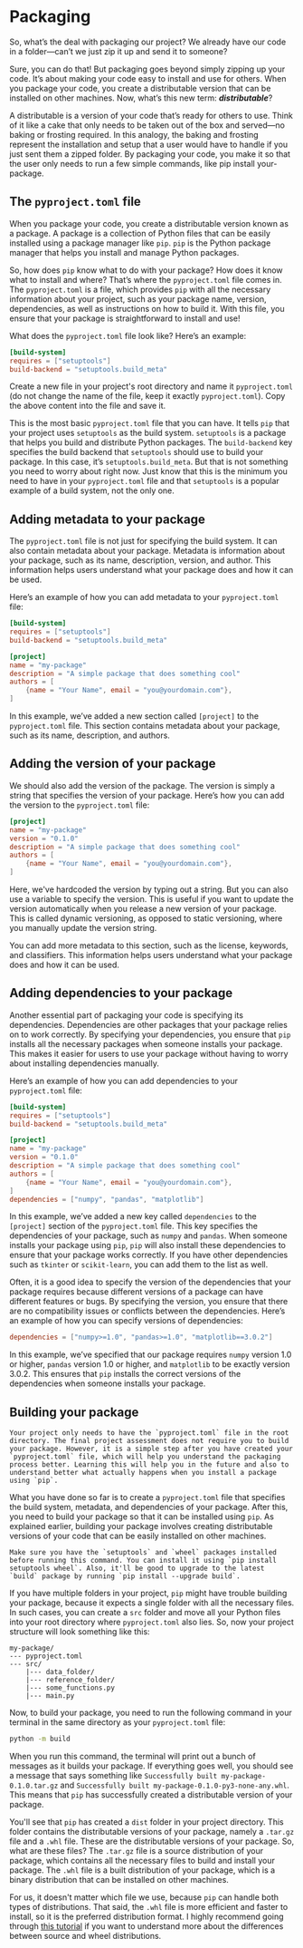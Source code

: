 # Packaging

So, what’s the deal with packaging our project? We already have our code in a folder—can’t we just zip it up and send it to someone?

Sure, you can do that! But packaging goes beyond simply zipping up your code. It’s about making your code easy to install and use for others. When you package your code, you create a distributable version that can be installed on other machines. Now, what’s this new term: ***distributable***?

A distributable is a version of your code that’s ready for others to use. Think of it like a cake that only needs to be taken out of the box and served—no baking or frosting required. In this analogy, the baking and frosting represent the installation and setup that a user would have to handle if you just sent them a zipped folder. By packaging your code, you make it so that the user only needs to run a few simple commands, like pip install your-package.

## The `pyproject.toml` file

When you package your code, you create a distributable version known as a package. A package is a collection of Python files that can be easily installed using a package manager like `pip`. `pip` is the Python package manager that helps you install and manage Python packages.

So, how does `pip` know what to do with your package? How does it know what to install and where? That’s where the `pyproject.toml` file comes in. The `pyproject.toml` is a file, which provides `pip` with all the necessary information about your project, such as your package name, version, dependencies, as well as instructions on how to build it. With this file, you ensure that your package is straightforward to install and use!

What does the `pyproject.toml` file look like? Here’s an example:

```toml
[build-system]
requires = ["setuptools"]
build-backend = "setuptools.build_meta"
```

Create a new file in your project's root directory and name it `pyproject.toml` (do not change the name of the file, keep it exactly `pyproject.toml`). Copy the above content into the file and save it.

This is the most basic `pyproject.toml` file that you can have. It tells `pip` that your project uses `setuptools` as the build system. `setuptools` is a package that helps you build and distribute Python packages. The `build-backend` key specifies the build backend that `setuptools` should use to build your package. In this case, it’s `setuptools.build_meta`. But that is not something you need to worry about right now. Just know that this is the minimum you need to have in your `pyproject.toml` file and that `setuptools` is a popular example of a build system, not the only one.

## Adding metadata to your package

The `pyproject.toml` file is not just for specifying the build system. It can also contain metadata about your package. Metadata is information about your package, such as its name, description, version, and author. This information helps users understand what your package does and how it can be used.

Here’s an example of how you can add metadata to your `pyproject.toml` file:

```toml
[build-system]
requires = ["setuptools"]
build-backend = "setuptools.build_meta"

[project]
name = "my-package"
description = "A simple package that does something cool"
authors = [ 
    {name = "Your Name", email = "you@yourdomain.com"},
]
```

In this example, we’ve added a new section called `[project]` to the `pyproject.toml` file. This section contains metadata about your package, such as its name, description, and authors. 

## Adding the version of your package

We should also add the version of the package. The version is simply a string that specifies the version of your package. Here’s how you can add the version to the `pyproject.toml` file:

```toml
[project]
name = "my-package"
version = "0.1.0"
description = "A simple package that does something cool"
authors = [ 
    {name = "Your Name", email = "you@yourdomain.com"},
]
```

Here, we've hardcoded the version by typing out a string. But you can also use a variable to specify the version. This is useful if you want to update the version automatically when you release a new version of your package. This is called dynamic versioning, as opposed to static versioning, where you manually update the version string.

You can add more metadata to this section, such as the license, keywords, and classifiers. This information helps users understand what your package does and how it can be used.

## Adding dependencies to your package

Another essential part of packaging your code is specifying its dependencies. Dependencies are other packages that your package relies on to work correctly. By specifying your dependencies, you ensure that `pip` installs all the necessary packages when someone installs your package. This makes it easier for users to use your package without having to worry about installing dependencies manually. 

Here’s an example of how you can add dependencies to your `pyproject.toml` file:

```toml
[build-system]
requires = ["setuptools"]
build-backend = "setuptools.build_meta"

[project]
name = "my-package"
version = "0.1.0"
description = "A simple package that does something cool"
authors = [ 
    {name = "Your Name", email = "you@yourdomain.com"},
]
dependencies = ["numpy", "pandas", "matplotlib"]
```

In this example, we’ve added a new key called `dependencies` to the `[project]` section of the `pyproject.toml` file. This key specifies the dependencies of your package, such as `numpy` and `pandas`. When someone installs your package using `pip`, `pip` will also install these dependencies to ensure that your package works correctly. If you have other dependencies such as `tkinter` or `scikit-learn`, you can add them to the list as well. 

Often, it is a good idea to specify the version of the dependencies that your package requires because different versions of a package can have different features or bugs. By specifying the version, you ensure that there are no compatibility issues or conflicts between the dependencies. Here’s an example of how you can specify versions of dependencies:

```toml
dependencies = ["numpy>=1.0", "pandas>=1.0", "matplotlib==3.0.2"]
```

In this example, we’ve specified that our package requires `numpy` version 1.0 or higher, `pandas` version 1.0 or higher, and `matplotlib` to be exactly version 3.0.2. This ensures that `pip` installs the correct versions of the dependencies when someone installs your package.

## Building your package

```{note}
Your project only needs to have the `pyproject.toml` file in the root directory. The final project assessment does not require you to build your package. However, it is a simple step after you have created your `pyproject.toml` file, which will help you understand the packaging process better. Learning this will help you in the future and also to understand better what actually happens when you install a package using `pip`.
```

What you have done so far is to create a `pyproject.toml` file that specifies the build system, metadata, and dependencies of your package. After this, you need to build your package so that it can be installed using `pip`. As explained earlier, building your package involves creating distributable versions of your code that can be easily installed on other machines. 

```{warning}
Make sure you have the `setuptools` and `wheel` packages installed before running this command. You can install it using `pip install setuptools wheel`. Also, it'll be good to upgrade to the latest `build` package by running `pip install --upgrade build`.
```

If you have multiple folders in your project, `pip` might have trouble building your package, because it expects a single folder with all the necessary files. In such cases, you can create a `src` folder and move all your Python files into your root directory where `pyproject.toml` also lies. So, now your project structure will look something like this:

```
my-package/
--- pyproject.toml
--- src/
    |--- data_folder/
    |--- reference_folder/
    |--- some_functions.py
    |--- main.py
```

Now, to build your package, you need to run the following command in your terminal in the same directory as your `pyproject.toml` file:

```bash
python -m build
```

When you run this command, the terminal will print out a bunch of messages as it builds your package. If everything goes well, you should see a message that says something like `Successfully built my-package-0.1.0.tar.gz` and `Successfully built my-package-0.1.0-py3-none-any.whl`. This means that `pip` has successfully created a distributable version of your package.

You'll see that `pip` has created a `dist` folder in your project directory. This folder contains the distributable versions of your package, namely a `.tar.gz` file and a `.whl` file. These are the distributable versions of your package. So, what are these files? The `.tar.gz` file is a source distribution of your package, which contains all the necessary files to build and install your package. The `.whl` file is a built distribution of your package, which is a binary distribution that can be installed on other machines. 

For us, it doesn't matter which file we use, because `pip` can handle both types of distributions. That said, the `.whl` file is more efficient and faster to install, so it is the preferred distribution format. I highly recommend going through [this tutorial](https://realpython.com/python-wheels/) if you want to understand more about the differences between source and wheel distributions.
